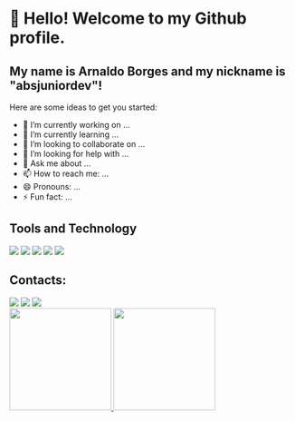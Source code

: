 
# 👋 Hello! Welcome to my Github profile.

## My name is Arnaldo Borges and my nickname is "absjuniordev"!

Here are some ideas to get you started:

- 🔭 I’m currently working on ...
- 🌱 I’m currently learning ...
- 👯 I’m looking to collaborate on ...
- 🤔 I’m looking for help with ...
- 💬 Ask me about ...
- 📫 How to reach me: ...
- 😄 Pronouns: ...
- ⚡ Fun fact: ...

## Tools and Technology

<div> 
<img src="https://cdn.jsdelivr.net/gh/devicons/devicon/icons/flutter/flutter-original.svg" /> 
<img src="https://cdn.jsdelivr.net/gh/devicons/devicon/icons/firebase/firebase-plain.svg" /> 
<img src="https://cdn.jsdelivr.net/gh/devicons/devicon/icons/git/git-original.svg" /> 
<img src="https://cdn.jsdelivr.net/gh/devicons/devicon/icons/github/github-original.svg" /> 
<img src="https://cdn.jsdelivr.net/gh/devicons/devicon/icons/vscode/vscode-original.svg" />
</div> 
 
## Contacts:        
<div>
<a href="https://www.instagram.com/absjunnior/" target="_blank"><img loading="lazy" src="https://img.shields.io/badge/-Instagram-%23E4405F?style=for-the-badge&logo=instagram&logoColor=white" target="_blank"></a>
<a href = "mailto:abs.junnior@hotmail.com"><img loading="lazy" src="https://img.shields.io/badge/Microsoft_Outlook-0078D4?style=for-the-badge&logo=microsoft-outlook&logoColor=white"></a>  
<a href="https://br.linkedin.com/in/arnaldo-borges-jr" target="_blank"><img loading="lazy" src="https://img.shields.io/badge/-LinkedIn-%230077B5?style=for-the-badge&logo=linkedin&logoColor=white" target="_blank"></a>   
</div>

<div>
<a href="https://github.com/absjuniordev">
<img loading="lazy" height="180em" src="https://github-readme-stats.vercel.app/api/top-langs/?username=https://github.com/absjuniordev&layout=compact&langs_count=7&theme=dracula"/>
<img loading="lazy" height="180em" src="https://github-readme-stats.vercel.app/api?username=https://github.com/absjuniordev&show_icons=true&theme=dracula&include_all_commits=true&count_private=true"/>
</div>          
          


